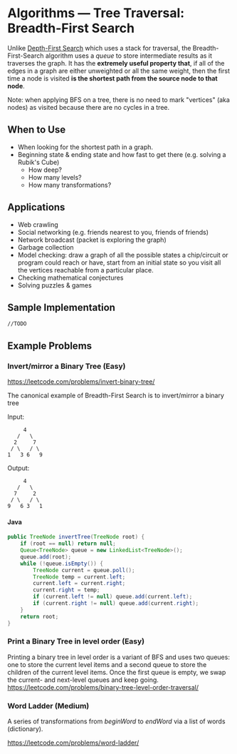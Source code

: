 # Algorithms — Tree Traversal: Breadth-First Search
Unlike [Depth-First Search](./tree-dfs.md) which uses a stack for traversal, the Breadth-First-Search algorithm uses a *queue* to store
intermediate results as it traverses the graph.
It has the **extremely useful property that**, if all of the edges in a graph are either unweighted or all the same weight,
then the first time a node is visited **is the shortest path from the source node to that node**.

Note: when applying BFS on a tree, there is no need to mark "vertices" (aka nodes) as visited because there are no cycles in a tree.

## When to Use
* When looking for the shortest path in a graph.
* Beginning state & ending state and how fast to get there (e.g. solving a Rubik's Cube)
  - How deep?
  - How many levels?
  - How many transformations?
  
## Applications
* Web crawling
* Social networking (e.g. friends nearest to you, friends of friends)
* Network broadcast (packet is exploring the graph)
* Garbage collection
* Model checking: draw a graph of all the possible states a chip/circuit or program could reach or have, start from an initial
state so you visit all the vertices reachable from a particular place.
* Checking mathematical conjectures
* Solving puzzles & games


## Sample Implementation
```
//TODO
```

## Example Problems
### Invert/mirror a Binary Tree (Easy)
https://leetcode.com/problems/invert-binary-tree/

The canonical example of Breadth-First Search is to invert/mirror a binary tree

Input:
```
     4
   /   \
  2     7
 / \   / \
1   3 6   9
```

Output:
```
     4
   /   \
  7     2
 / \   / \
9   6 3   1
```

#### Java
```java
public TreeNode invertTree(TreeNode root) {
    if (root == null) return null;
    Queue<TreeNode> queue = new LinkedList<TreeNode>();
    queue.add(root);
    while (!queue.isEmpty()) {
        TreeNode current = queue.poll();
        TreeNode temp = current.left;
        current.left = current.right;
        current.right = temp;
        if (current.left != null) queue.add(current.left);
        if (current.right != null) queue.add(current.right);
    }
    return root;
}
```

### Print a Binary Tree in level order (Easy)
Printing a binary tree in level order is a variant of BFS and uses two queues: one to store the current level items and a second queue to store
the children of the current level items.
Once the first queue is empty, we swap the current- and next-level queues and keep going.
https://leetcode.com/problems/binary-tree-level-order-traversal/

### Word Ladder (Medium)
A series of transformations from *beginWord* to *endWord* via a list of words (dictionary).

https://leetcode.com/problems/word-ladder/
